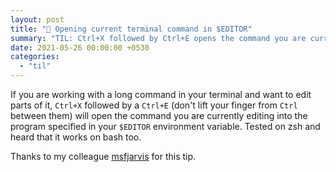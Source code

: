 ```yaml
---
layout: post
title: "📝 Opening current terminal command in $EDITOR"
summary: "TIL: Ctrl+X followed by Ctrl+E opens the command you are currently editing in your $EDITOR program"
date: 2021-05-26 00:00:00 +0530
categories:
  - "til"
---
```


If you are working with a long command in your terminal and want to edit parts of it, `Ctrl+X` followed by a `Ctrl+E` (don't lift your finger from `Ctrl` between them) will open the command you are currently editing into the program specified in your `$EDITOR` environment variable. Tested on zsh and heard that it works on bash too.

Thanks to my colleague [msfjarvis](https://msfjarvis.dev) for this tip.
